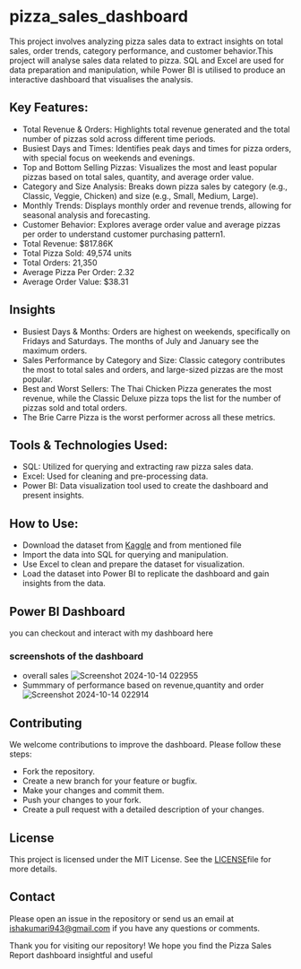 # pizza_sales_dashboard
This project involves analyzing pizza sales data to extract insights on total sales, order trends, category performance, and customer behavior.This project will analyse sales data related to pizza. SQL and Excel are used for data preparation and manipulation, while Power BI is utilised to produce an interactive dashboard that visualises the analysis.
## Key Features:
- Total Revenue & Orders: Highlights total revenue generated and the total number of pizzas sold across different time periods.
- Busiest Days and Times: Identifies peak days and times for pizza orders, with special focus on weekends and evenings.
- Top and Bottom Selling Pizzas: Visualizes the most and least popular pizzas based on total sales, quantity, and average order value.
- Category and Size Analysis: Breaks down pizza sales by category (e.g., Classic, Veggie, Chicken) and size (e.g., Small, Medium, Large).
- Monthly Trends: Displays monthly order and revenue trends, allowing for seasonal analysis and forecasting.
- Customer Behavior: Explores average order value and average pizzas per order to understand customer purchasing pattern1.
- Total Revenue: $817.86K
- Total Pizza Sold: 49,574 units
- Total Orders: 21,350
- Average Pizza Per Order: 2.32
- Average Order Value: $38.31
## Insights
- Busiest Days & Months: Orders are highest on weekends, specifically on Fridays and Saturdays. The months of July and January see the maximum orders.
- Sales Performance by Category and Size: Classic category contributes the most to total sales and orders, and large-sized pizzas are the most popular.
- Best and Worst Sellers: The Thai Chicken Pizza generates the most revenue, while the Classic Deluxe pizza tops the list for the number of pizzas sold and total orders.
- The Brie Carre Pizza is the worst performer across all these metrics.
## Tools & Technologies Used:
- SQL: Utilized for querying and extracting raw pizza sales data.
- Excel: Used for cleaning and pre-processing data.
- Power BI: Data visualization tool used to create the dashboard and present insights.
## How to Use:
- Download the dataset from [Kaggle](https://www.kaggle.com/datasets) and from mentioned file
- Import the data into SQL for querying and manipulation.
- Use Excel to clean and prepare the dataset for visualization.
- Load the dataset into Power BI to replicate the dashboard and gain insights from the data.
## Power BI Dashboard
you can checkout and interact with my dashboard here

### screenshots of the dashboard
- overall sales
![Screenshot 2024-10-14 022955](https://github.com/user-attachments/assets/f0b53a9b-df19-4f3f-9e6d-13822fd28d99)
- Summmary of performance based on revenue,quantity and order
![Screenshot 2024-10-14 022914](https://github.com/user-attachments/assets/6e719b2e-eafd-4a62-abf0-e31f58b712cc)


  
## Contributing
We welcome contributions to improve the dashboard. Please follow these steps:
- Fork the repository.
- Create a new branch for your feature or bugfix.
- Make your changes and commit them.
- Push your changes to your fork.
- Create a pull request with a detailed description of your changes.
## License
This project is licensed under the MIT License. See the [LICENSE](https://github.com/ishakumari1709/DS-projects/blob/main/LICENSE)file for more details.

## Contact
Please open an issue in the repository or send us an email at ishakumari943@gmail.com if you have any questions or comments.

Thank you for visiting our repository! We hope you find the Pizza Sales Report dashboard insightful and useful



